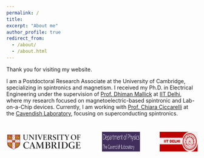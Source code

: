 ```yaml
---
permalink: /
title: 
excerpt: "About me"
author_profile: true
redirect_from: 
  - /about/
  - /about.html
---
```


Thank you for visiting my website. 

<p>
    I am a Postdoctoral Research Associate at the University of Cambridge, specializing in spintronics and magnetism. I received my Ph.D. in Electrical Engineering under the supervision of 
    <a href="https://sites.google.com/site/dhimanmallick/home">Prof. Dhiman Mallick</a> at 
    <a href="https://home.iitd.ac.in/">IIT Delhi</a>, where my research focused on magnetoelectric-based spintronic and Lab-on-a-Chip devices. 
    Currently, I am working with <a href="https://www.ciccarelli.phy.cam.ac.uk/">Prof. Chiara Ciccarelli</a> at the 
    <a href="https://www.phy.cam.ac.uk/">Cavendish Laboratory</a>, focusing on superconducting spintronics.
</p>

<div style="margin-top: 40px; display: flex; justify-content: space-between; gap: 0px;">
  <img src="/images/l1.jpg" alt="Logo 1" style="width: 200px;">
  <img src="/images/l2.jpg" alt="Logo 2" style="width: 100px;">
  <img src="/images/l3.jpg" alt="Logo 3" style="width: 100px;">
</div>
